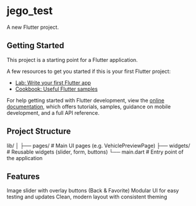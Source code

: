 # jego_test

A new Flutter project.

## Getting Started

This project is a starting point for a Flutter application.

A few resources to get you started if this is your first Flutter project:

- [Lab: Write your first Flutter app](https://docs.flutter.dev/get-started/codelab)
- [Cookbook: Useful Flutter samples](https://docs.flutter.dev/cookbook)

For help getting started with Flutter development, view the
[online documentation](https://docs.flutter.dev/), which offers tutorials,
samples, guidance on mobile development, and a full API reference.

## Project Structure

lib/
│
├── pages/ # Main UI pages (e.g. VehiclePreviewPage)
├── widgets/ # Reusable widgets (slider, form, buttons)
└── main.dart # Entry point of the application

## Features

Image slider with overlay buttons (Back & Favorite)
Modular UI for easy testing and updates
Clean, modern layout with consistent theming
